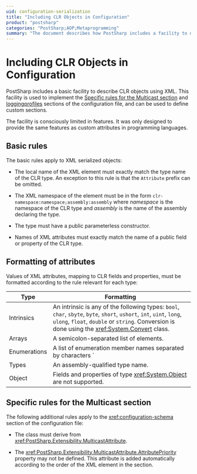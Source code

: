 ```yaml
---
uid: configuration-serialization
title: "Including CLR Objects in Configuration"
product: "postsharp"
categories: "PostSharp;AOP;Metaprogramming"
summary: "The document describes how PostSharp includes a facility to describe CLR objects using XML, including rules for XML serialized objects and attribute formatting. It also outlines specific rules for the Multicast section of the configuration file."
---
```

# Including CLR Objects in Configuration

PostSharp includes a basic facility to describe CLR objects using XML. This facility is used to implement the [Specific rules for the Multicast section](xref:configuration-schema#multicast) and [loggingprofiles](xref:logging-customizing#editing-a-build-time-configuration) sections of the configuration file, and can be used to define custom sections. 

The facility is consciously limited in features. It was only designed to provide the same features as custom attributes in programming languages.


## Basic rules

The basic rules apply to XML serialized objects:

* The local name of the XML element must exactly match the type name of the CLR type. An exception to this rule is that the `Attribute` prefix can be omitted. 

* The XML namespace of the element must be in the form `clr-namespace:namespace;assembly:assembly` where *namespace* is the namespace of the CLR type and *assembly* is the name of the assembly declaring the type. 

* The type must have a public parameterless constructor.

* Names of XML attributes must exactly match the name of a public field or property of the CLR type.


## Formatting of attributes

Values of XML attributes, mapping to CLR fields and properties, must be formatted according to the rule relevant for each type:

| Type | Formatting |
|------|------------|
| Intrinsics | An intrinsic is any of the following types: `bool`, `char`, `sbyte`, `byte`, `short`, `ushort`, `int`, `uint`, `long`, `ulong`, `float`, `double` or `string`. Conversion is done using the <xref:System.Convert> class.  |
| Arrays | A semicolon-separated list of elements. |
| Enumerations | A list of enumeration member names separated by characters `|` or `+`. Names in the list are combined using the + operator.  |
| Types | An assembly-qualified type name. |
| Object | Fields and properties of type <xref:System.Object> are not supported.  |


## Specific rules for the Multicast section

The following additional rules apply to the <xref:configuration-schema> section of the configuration file: 

* The class must derive from <xref:PostSharp.Extensibility.MulticastAttribute>. 

* The <xref:PostSharp.Extensibility.MulticastAttribute.AttributePriority> property may not be defined. This attribute is added automatically according to the order of the XML element in the section. 



